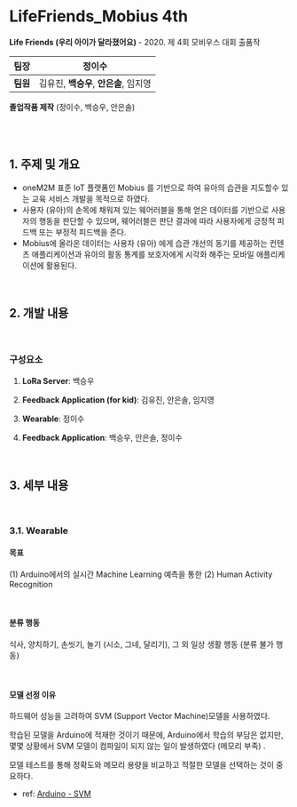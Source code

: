 # LifeFriends_Mobius 4th

**Life Friends (우리 아이가 달라졌어요)** - 2020. 제 4회 모비우스 대회 출품작

| 팀장     | **정이수**                    |
|--------|----------------------------|
| **팀원** | 김유진, **백승우**, **안은솔**, 임지영 |

**졸업작품 제작** (정이수, 백승우, 안은솔)

<br>
<br>

## 1. 주제 및 개요

* oneM2M 표준 IoT 플랫폼인 Mobius 를 기반으로 하여 유아의 습관을 지도할수 있는 교육 서비스 개발을 목적으로 하였다.
* 사용자 (유아)의 손목에 채워져 있는 웨어러블을 통해 얻은 데이터를 기반으로 사용자의 행동을 판단할 수 있으며, 웨어러블은 판단 결과에 따라 사용자에게 긍정적 피드백 또는 부정적 피드백을 준다.
* Mobius에 올라온 데이터는 사용자 (유아) 에게 습관 개선의 동기를 제공하는 컨텐츠 애플리케이션과 유아의 활동 통계를 보호자에게 시각화 해주는 모바일 애플리케이션에 활용된다.

<br>

## 2. 개발 내용

<br>

### 구성요소

1. **LoRa Server**: 백승우

2. **Feedback Application (for kid)**: 김유진, 안은솔, 임지영

3. **Wearable**: 정이수

4. **Feedback Application**: 백승우, 안은솔, 정이수

<br>

## 3.  세부 내용

<br>

### 3.1. Wearable

#### 목표

(1) Arduino에서의 실시간 Machine Learning 예측을 통한 (2) Human Activity Recognition

<br>

#### 분류 행동

식사, 양치하기, 손씻기, 놀기 (시소, 그네, 달리기), 그 외 일상 생활 행동 (분류 불가 행동)

<br>

#### 모델 선정 이유

하드웨어 성능을 고려하여 SVM (Support Vector Machine)모델을 사용하였다.

학습된 모델을 Arduino에 적재한 것이기 때문에, Arduino에서 학습의 부담은 없지만, 몇몇 상황에서 SVM 모델이 컴파일이 되지 않는 일이 발생하였다 (메모리 부족) .

모델 테스트를 통해 정확도와 메모리 용량을 비교하고 적절한 모델을 선택하는 것이 중요하다.

* ref: [Arduino - SVM](https://github.com/radzilu/Arduino-SVM)
